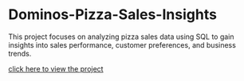# Dominos-Pizza-Sales-Insights
This project focuses on analyzing pizza sales data using SQL to gain insights into sales performance, customer preferences, and business trends.

<a href= 'https://drive.google.com/file/d/1yyE4SL1DBrXioRCOZ5UaGOfH6OjpUIQ_/view?usp=drive_link' > click here to view the project<a/>
